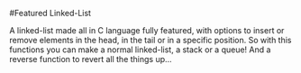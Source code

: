 #Featured Linked-List

A linked-list made all in C language fully featured, with options to insert or remove elements in the head, in the tail or in a specific position. So with 
this functions you can make a normal linked-list, a stack or a queue! And a reverse function to revert all the things up...
